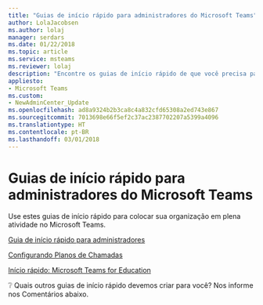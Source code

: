 ```yaml
---
title: "Guias de início rápido para administradores do Microsoft Teams"
author: LolaJacobsen
ms.author: lolaj
manager: serdars
ms.date: 01/22/2018
ms.topic: article
ms.service: msteams
ms.reviewer: lolaj
description: "Encontre os guias de início rápido de que você precisa para colocar o Microsoft Teams em funcionamento."
appliesto:
- Microsoft Teams
ms.custom:
- NewAdminCenter_Update
ms.openlocfilehash: ad8a9324b2b3ca8c4a832cfd65308a2ed743e867
ms.sourcegitcommit: 7013698e66f5ef2c37ac2387702207a5399a4096
ms.translationtype: HT
ms.contentlocale: pt-BR
ms.lasthandoff: 03/01/2018
---
```

<a name="quick-start-guides-for-microsoft-teams-admins"></a>Guias de início rápido para administradores do Microsoft Teams
=====================================

Use estes guias de início rápido para colocar sua organização em plena atividade no Microsoft Teams. 

[Guia de início rápido para administradores](quick-start-enable-Teams.md)

[Configurando Planos de Chamadas](configuring-teams-calling-quickstartguide.md)

[Início rápido: Microsoft Teams for Education](teams-quick-start-edu.yml)

:grey_question: Quais outros guias de início rápido devemos criar para você? Nos informe nos Comentários abaixo.
